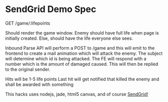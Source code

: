 # SendGrid Demo Spec

GET /game/:lifepoints

Should render the game window. Enemy should have full life when page is
initially created. Else, should have the life everyone else sees.

Inbound Parse API will perform a POST to /game and this will emit to the frontend to create a mail animation which will attack the enemy. The subject will determine which id is being attacked. The FE will respond with a number which is the amount of damaged caused. This will then be replied to the original sender.

Hits will be 1-5 life points
Last hit will get notified that killed the enemy and shall be awarded with something

This hacks uses nodejs, jade, html5 canvas, and of course [SendGrid!](http://sendgrid.com)
